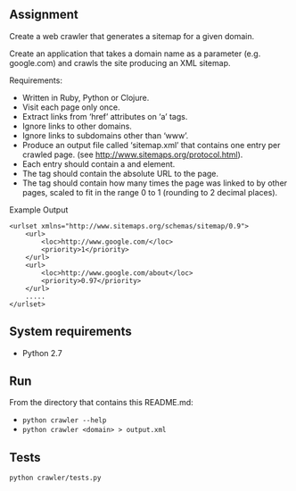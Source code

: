 Assignment
----------

Create a web crawler that generates a sitemap for a given domain.

Create an application that takes a domain name as a parameter (e.g. google.com) and crawls the site producing an XML sitemap.

Requirements:
* Written in Ruby, Python or Clojure.
* Visit each page only once.
* Extract links from ‘href’ attributes on ‘a’ tags.
* Ignore links to other domains.
* Ignore links to subdomains other than ‘www’.
* Produce an output file called ‘sitemap.xml’ that contains one <url> entry per crawled page. (see http://www.sitemaps.org/protocol.html).
* Each <url> entry should contain a <loc> and <priority> element.
* The <loc> tag should contain the absolute URL to the page.
* The <priority> tag should contain how many times the page was linked to by other pages, scaled to fit in the range 0 to 1 (rounding to 2 decimal places).

Example Output

```<?xml version="1.0" encoding="UTF­8"?>
<urlset xmlns="http://www.sitemaps.org/schemas/sitemap/0.9">
    <url>
        <loc>http://www.google.com/</loc>
        <priority>1</priority>
    </url>
    <url>
        <loc>http://www.google.com/about</loc>
        <priority>0.97</priority>
    </url>
    .....
</urlset>
```

System requirements
-------------------

* Python 2.7


Run
---

From the directory that contains this README.md:

* ```python crawler --help```
* ```python crawler <domain> > output.xml```


Tests
-----

```python crawler/tests.py```
